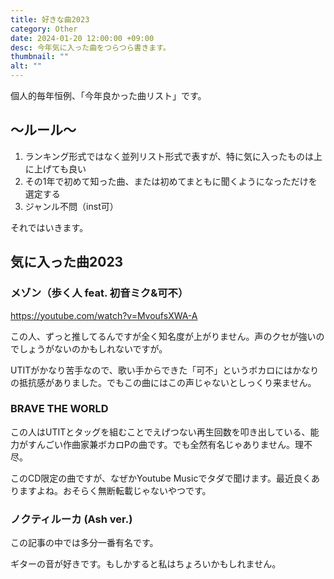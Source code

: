 ```yaml
---
title: 好きな曲2023
category: Other
date: 2024-01-20 12:00:00 +09:00
desc: 今年気に入った曲をつらつら書きます。
thumbnail: ""
alt: ""
---
```

個人的毎年恒例、「今年良かった曲リスト」です。

## 〜ルール〜
1. ランキング形式ではなく並列リスト形式で表すが、特に気に入ったものは上に上げても良い
2. その1年で初めて知った曲、または初めてまともに聞くようになっただけを選定する
3. ジャンル不問（inst可）

それではいきます。

## 気に入った曲2023

### メゾン（歩く人 feat. 初音ミク&可不）
https://youtube.com/watch?v=MvoufsXWA-A

この人、ずっと推してるんですが全く知名度が上がりません。声のクセが強いのでしょうがないのかもしれないですが。

UTITがかなり苦手なので、歌い手からできた「可不」というボカロにはかなりの抵抗感がありました。でもこの曲にはこの声じゃないとしっくり来ません。

### BRAVE THE WORLD

この人はUTITとタッグを組むことでえげつない再生回数を叩き出している、能力がすんごい作曲家兼ボカロPの曲です。でも全然有名じゃありません。理不尽。

このCD限定の曲ですが、なぜかYoutube Musicでタダで聞けます。最近良くありますよね。おそらく無断転載じゃないやつです。



### ノクティルーカ (Ash ver.)

この記事の中では多分一番有名です。

ギターの音が好きです。もしかすると私はちょろいかもしれません。